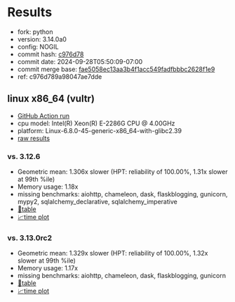 # Results

- fork: python
- version: 3.14.0a0
- config: NOGIL
- commit hash: [c976d78](https://github.com/python/cpython/commit/c976d78)
- commit date: 2024-09-28T05:50:09-07:00
- commit merge base: [fae5058ec13aa3b4f1acc549fadfbbbc2628f1e9](https://github.com/python/cpython/commit/fae5058ec13aa3b4f1acc549fadfbbbc2628f1e9)
- ref: c976d789a98047ae7dde

## linux x86_64 (vultr)

- [GitHub Action run](https://github.com/facebookexperimental/free-threading-benchmarking/actions/runs/11085386981)
- cpu model: Intel(R) Xeon(R) E-2286G CPU @ 4.00GHz
- platform: Linux-6.8.0-45-generic-x86_64-with-glibc2.39
- [raw results](bm-20240928-vultr-x86_64-python-c976d789a98047ae7dde-3.14.0a0-c976d78.json)

### vs. 3.12.6

- Geometric mean: 1.306x slower (HPT: reliability of 100.00%, 1.31x slower at 99th %ile)
- Memory usage: 1.18x
- missing benchmarks: aiohttp, chameleon, dask, flaskblogging, gunicorn, mypy2, sqlalchemy_declarative, sqlalchemy_imperative
- [📄table](bm-20240928-vultr-x86_64-python-c976d789a98047ae7dde-3.14.0a0-c976d78-vs-3.12.6.md)
- [📈time plot](bm-20240928-vultr-x86_64-python-c976d789a98047ae7dde-3.14.0a0-c976d78-vs-3.12.6.svg)

### vs. 3.13.0rc2

- Geometric mean: 1.329x slower (HPT: reliability of 100.00%, 1.32x slower at 99th %ile)
- Memory usage: 1.17x
- missing benchmarks: aiohttp, chameleon, dask, flaskblogging, gunicorn
- [📄table](bm-20240928-vultr-x86_64-python-c976d789a98047ae7dde-3.14.0a0-c976d78-vs-3.13.0rc2.md)
- [📈time plot](bm-20240928-vultr-x86_64-python-c976d789a98047ae7dde-3.14.0a0-c976d78-vs-3.13.0rc2.svg)

